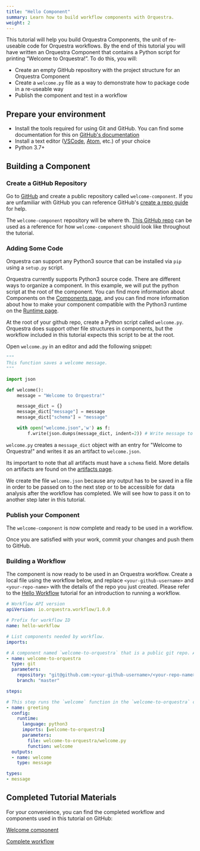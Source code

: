 ```yaml
---
title: "Hello Component"
summary: Learn how to build workflow components with Orquestra.
weight: 2
---
```


This tutorial will help you build Orquestra Components, the unit of re-useable code for Orquestra workflows.  By the end of this tutorial you will have written an Orquestra Component that contains a Python script for printing “Welcome to Orquestra!”. To do this, you will:

* Create an empty GitHub repository with the project structure for an Orquestra Component
* Create a `welcome.py` file as a way to demonstrate how to package code in a re-useable way
* Publish the component and test in a workflow


## Prepare your environment

* Install the tools required for using Git and GitHub. You can find some documentation for this on [GitHub's documentation](https://docs.github.com/en/desktop/installing-and-configuring-github-desktop/installing-and-authenticating-to-github-desktop)
* Install a text editor ([VSCode](https://code.visualstudio.com/), [Atom](https://atom.io/), etc.) of your choice
* Python 3.7+ 

## Building a Component

### Create a GitHub Repository

Go to [GitHub](https://github.com/) and create a public repository called `welcome-component`. If you are unfamiliar with GitHub you can reference GitHub's [create a repo guide](https://help.github.com/en/github/getting-started-with-github/create-a-repo) for help.

The `welcome-component` repository will be where th. [This GitHub repo](https://github.com/zapatacomputing/tutorial-0-welcome) can be used as a reference for how `welcome-component` should look like throughout the tutorial.

### Adding Some Code

Orquestra can support any Python3 source that can be installed via `pip` using a `setup.py` script.

Orquestra currently supports Python3 source code. There are different ways to organize a component. In this example, we will put the python script at the root of the component. You can find more information about Components on the [Components page](../../quantum-engine/components/), and you can find more information about how to make your component compatible with the Python3 runtime on the [Runtime page](../../quantum-engine/runtime/).

At the root of your github repo, create a Python script called `welcome.py`. Orquestra does support other file structures in components, but the workflow included in this tutorial expects this script to be at the root.

Open `welcome.py` in an editor and add the following snippet:

```Python
"""
This function saves a welcome message.
"""

import json

def welcome():
    message = "Welcome to Orquestra!"

    message_dict = {}
    message_dict["message"] = message
    message_dict["schema"] = "message"

    with open("welcome.json",'w') as f:
        f.write(json.dumps(message_dict, indent=2)) # Write message to file as this will serve as output artifact
```

`welcome.py` creates a `message_dict` object with an entry for "Welcome to Orquestra!" and writes it as an artifact to `welcome.json`. 

Its important to note that all artifacts must have a `schema` field. More details on artifacts are found on the [artifacts page](../../data-management/workflow-artifacts/).

We create the file `welcome.json` because any output has to be saved in a file in order to be passed on to the next step or to be accessible for data analysis after the workflow has completed. We will see how to pass it on to another step later in this tutorial.

### Publish your Component

The `welcome-component` is now complete and ready to be used in a workflow. 

Once you are satisfied with your work, commit your changes and push them to GitHub.

### Building a Workflow

The component is now ready to be used in an Orquestra workflow. Create a local file using the workflow below, and replace `<your-github-username>` and `<your-repo-name>` with the details of the repo you just created. Please refer to the [Hello Workflow](../hello-workflow/) tutorial for an introduction to running a workflow.

```YAML
# Workflow API version
apiVersion: io.orquestra.workflow/1.0.0

# Prefix for workflow ID
name: hello-workflow

# List components needed by workflow.
imports:

# A component named `welcome-to-orquestra` that is a public git repo. All the fields here are required except branch, which defaults to master.
- name: welcome-to-orquestra
  type: git
  parameters:
    repository: "git@github.com:<your-github-username>/<your-repo-name>.git"
    branch: "master"

steps:

# This step runs the `welcome` function in the `welcome-to-orquestra` component
- name: greeting
  config:
    runtime:
      language: python3
      imports: [welcome-to-orquestra]
      parameters:
        file: welcome-to-orquestra/welcome.py
        function: welcome
  outputs:
  - name: welcome
    type: message

types:
- message
```

## Completed Tutorial Materials

For your convenience, you can find the completed workflow and components used in this tutorial on GitHub:

[Welcome component](https://github.com/zapatacomputing/tutorial-0-welcome)

[Complete workflow](https://github.com/zapatacomputing/tutorial-0-welcome/blob/master/hello-workflow.yaml)
